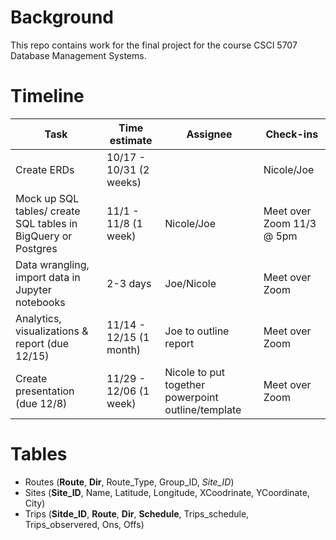# Background

This repo contains work for the final project for the course CSCI 5707 Database Management Systems.

# Timeline

| Task | Time estimate | Assignee | Check-ins |
| -- | -- | -- | -- |
| Create ERDs | 10/17 - 10/31 (2 weeks) | | Nicole/Joe | Meet over Zoom 10/27 |
| Mock up SQL tables/ create SQL tables in BigQuery or Postgres | 11/1 - 11/8 (1 week) | Nicole/Joe | Meet over Zoom 11/3 @ 5pm |
| Data wrangling, import data in Jupyter notebooks | 2-3 days | Joe/Nicole | Meet over Zoom |
| Analytics, visualizations & report (due 12/15) | 11/14 - 12/15 (1 month) | Joe to outline report | Meet over Zoom |
| Create presentation (due 12/8) | 11/29 - 12/06 (1 week) | Nicole to put together powerpoint outline/template | Meet over Zoom |

# Tables

* Routes (**Route**, **Dir**, Route_Type, Group_ID, *Site_ID*)
* Sites (**Site_ID**, Name, Latitude, Longitude, XCoodrinate, YCoordinate, City)
* Trips (**Sitde_ID**, **Route**, **Dir**, **Schedule**, Trips_schedule, Trips_observered, Ons, Offs)
